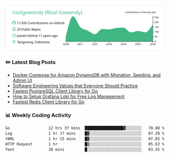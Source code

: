 ![profile-details](profile-summary-card-output/vue/0-profile-details.svg)

### :pencil2: Latest Blog Posts
<!-- BLOG-POST-LIST:START -->
- [Docker Compose for Amazon DynamoDB with Migration, Seeding, and Admin UI](https://medium.com/geekculture/docker-compose-for-amazon-dynamodb-with-migration-seeding-and-admin-ui-db11a348cc6a?source=rss-5763b0f1aba6------2)
- [Software Engineering Values that Everyone Should Practice](https://levelup.gitconnected.com/software-engineering-values-that-everyone-should-practice-c980d00cd103?source=rss-5763b0f1aba6------2)
- [Fastest PostgreSQL Client Library for Go](https://levelup.gitconnected.com/fastest-postgresql-client-library-for-go-579fa97909fb?source=rss-5763b0f1aba6------2)
- [How to Setup Grafana Loki for Free Log Management](https://levelup.gitconnected.com/how-to-setup-grafana-loki-for-free-log-management-ceb60558503c?source=rss-5763b0f1aba6------2)
- [Fastest Redis Client Library for Go](https://levelup.gitconnected.com/fastest-redis-client-library-for-go-7993f618f5ab?source=rss-5763b0f1aba6------2)
<!-- BLOG-POST-LIST:END -->

### 📊 Weekly Coding Activity
<!--START_SECTION:waka-->

```txt
Go                 12 hrs 37 mins  █████████████████▓░░░░░░░   70.80 %
Log                1 hr 17 mins    █▓░░░░░░░░░░░░░░░░░░░░░░░   07.20 %
YAML               1 hr 15 mins    █▓░░░░░░░░░░░░░░░░░░░░░░░   07.03 %
HTTP Request       1 hr            █▒░░░░░░░░░░░░░░░░░░░░░░░   05.63 %
Text               38 mins         █░░░░░░░░░░░░░░░░░░░░░░░░   03.55 %
```

<!--END_SECTION:waka-->
